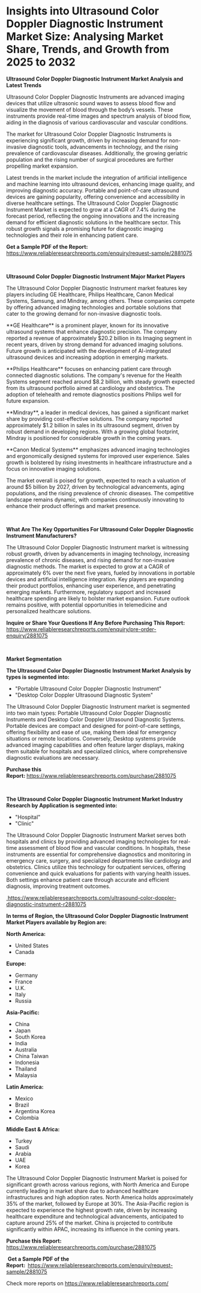 <p><h1>Insights into Ultrasound Color Doppler Diagnostic Instrument Market Size: Analysing Market Share, Trends, and Growth from 2025 to 2032</h1></p><p><strong>Ultrasound Color Doppler Diagnostic Instrument Market Analysis and Latest Trends</strong></p>
<p><p>Ultrasound Color Doppler Diagnostic Instruments are advanced imaging devices that utilize ultrasonic sound waves to assess blood flow and visualize the movement of blood through the body’s vessels. These instruments provide real-time images and spectrum analysis of blood flow, aiding in the diagnosis of various cardiovascular and vascular conditions. </p><p>The market for Ultrasound Color Doppler Diagnostic Instruments is experiencing significant growth, driven by increasing demand for non-invasive diagnostic tools, advancements in technology, and the rising prevalence of cardiovascular diseases. Additionally, the growing geriatric population and the rising number of surgical procedures are further propelling market expansion. </p><p>Latest trends in the market include the integration of artificial intelligence and machine learning into ultrasound devices, enhancing image quality, and improving diagnostic accuracy. Portable and point-of-care ultrasound devices are gaining popularity, offering convenience and accessibility in diverse healthcare settings. The Ultrasound Color Doppler Diagnostic Instrument Market is expected to grow at a CAGR of 7.4% during the forecast period, reflecting the ongoing innovations and the increasing demand for efficient diagnostic solutions in the healthcare sector. This robust growth signals a promising future for diagnostic imaging technologies and their role in enhancing patient care.</p></p>
<p><strong>Get a Sample PDF of the Report:&nbsp;</strong> <a href="https://www.reliableresearchreports.com/enquiry/request-sample/2881075?utm_campaign=2317&utm_medium=2&utm_source=Github&utm_content=ia&utm_term=12032025&utm_id=ultrasound-color-doppler-diagnostic-instrument">https://www.reliableresearchreports.com/enquiry/request-sample/2881075</a></p>
<p>&nbsp;</p>
<p><strong>Ultrasound Color Doppler Diagnostic Instrument Major Market Players</strong></p>
<p><p>The Ultrasound Color Doppler Diagnostic Instrument market features key players including GE Healthcare, Philips Healthcare, Canon Medical Systems, Samsung, and Mindray, among others. These companies compete by offering advanced imaging technologies and portable solutions that cater to the growing demand for non-invasive diagnostic tools.</p><p>**GE Healthcare** is a prominent player, known for its innovative ultrasound systems that enhance diagnostic precision. The company reported a revenue of approximately $20.2 billion in its Imaging segment in recent years, driven by strong demand for advanced imaging solutions. Future growth is anticipated with the development of AI-integrated ultrasound devices and increasing adoption in emerging markets.</p><p>**Philips Healthcare** focuses on enhancing patient care through connected diagnostic solutions. The company's revenue for the Health Systems segment reached around $8.2 billion, with steady growth expected from its ultrasound portfolio aimed at cardiology and obstetrics. The adoption of telehealth and remote diagnostics positions Philips well for future expansion.</p><p>**Mindray**, a leader in medical devices, has gained a significant market share by providing cost-effective solutions. The company reported approximately $1.2 billion in sales in its ultrasound segment, driven by robust demand in developing regions. With a growing global footprint, Mindray is positioned for considerable growth in the coming years.</p><p>**Canon Medical Systems** emphasizes advanced imaging technologies and ergonomically designed systems for improved user experience. Sales growth is bolstered by rising investments in healthcare infrastructure and a focus on innovative imaging solutions.</p><p>The market overall is poised for growth, expected to reach a valuation of around $5 billion by 2027, driven by technological advancements, aging populations, and the rising prevalence of chronic diseases. The competitive landscape remains dynamic, with companies continuously innovating to enhance their product offerings and market presence.</p></p>
<p>&nbsp;</p>
<p><strong>What Are The Key Opportunities For Ultrasound Color Doppler Diagnostic Instrument Manufacturers?</strong></p>
<p><p>The Ultrasound Color Doppler Diagnostic Instrument market is witnessing robust growth, driven by advancements in imaging technology, increasing prevalence of chronic diseases, and rising demand for non-invasive diagnostic methods. The market is expected to grow at a CAGR of approximately 6% over the next five years, fueled by innovations in portable devices and artificial intelligence integration. Key players are expanding their product portfolios, enhancing user experience, and penetrating emerging markets. Furthermore, regulatory support and increased healthcare spending are likely to bolster market expansion. Future outlook remains positive, with potential opportunities in telemedicine and personalized healthcare solutions.</p></p>
<p><strong>Inquire or Share Your Questions If Any Before Purchasing This Report:</strong> <a href="https://www.reliableresearchreports.com/enquiry/pre-order-enquiry/2881075?utm_campaign=2317&utm_medium=2&utm_source=Github&utm_content=ia&utm_term=12032025&utm_id=ultrasound-color-doppler-diagnostic-instrument">https://www.reliableresearchreports.com/enquiry/pre-order-enquiry/2881075</a></p>
<p>&nbsp;</p>
<p><strong>Market Segmentation</strong></p>
<p><strong>The Ultrasound Color Doppler Diagnostic Instrument Market Analysis by types is segmented into:</strong></p>
<p><ul><li>"Portable Ultrasound Color Doppler Diagnostic Instrument"</li><li>"Desktop Color Doppler Ultrasound Diagnostic System"</li></ul></p>
<p><p>The Ultrasound Color Doppler Diagnostic Instrument market is segmented into two main types: Portable Ultrasound Color Doppler Diagnostic Instruments and Desktop Color Doppler Ultrasound Diagnostic Systems. Portable devices are compact and designed for point-of-care settings, offering flexibility and ease of use, making them ideal for emergency situations or remote locations. Conversely, Desktop systems provide advanced imaging capabilities and often feature larger displays, making them suitable for hospitals and specialized clinics, where comprehensive diagnostic evaluations are necessary.</p></p>
<p><strong>Purchase this Report:&nbsp;</strong><a href="https://www.reliableresearchreports.com/purchase/2881075?utm_campaign=2317&utm_medium=2&utm_source=Github&utm_content=ia&utm_term=12032025&utm_id=ultrasound-color-doppler-diagnostic-instrument">https://www.reliableresearchreports.com/purchase/2881075</a></p>
<p>&nbsp;</p>
<p><strong>The Ultrasound Color Doppler Diagnostic Instrument Market Industry Research by Application is segmented into:</strong></p>
<p><ul><li>"Hospital"</li><li>"Clinic"</li></ul></p>
<p><p>The Ultrasound Color Doppler Diagnostic Instrument Market serves both hospitals and clinics by providing advanced imaging technologies for real-time assessment of blood flow and vascular conditions. In hospitals, these instruments are essential for comprehensive diagnostics and monitoring in emergency care, surgery, and specialized departments like cardiology and obstetrics. Clinics utilize this technology for outpatient services, offering convenience and quick evaluations for patients with varying health issues. Both settings enhance patient care through accurate and efficient diagnosis, improving treatment outcomes.</p></p>
<p><a href="https://www.reliableresearchreports.com/ultrasound-color-doppler-diagnostic-instrument-r2881075?utm_campaign=2317&utm_medium=2&utm_source=Github&utm_content=ia&utm_term=12032025&utm_id=ultrasound-color-doppler-diagnostic-instrument">&nbsp;https://www.reliableresearchreports.com/ultrasound-color-doppler-diagnostic-instrument-r2881075</a></p>
<p><strong>In terms of Region, the Ultrasound Color Doppler Diagnostic Instrument Market Players available by Region are:</strong></p>
<p>
    <p> <strong> North America: </strong>
        <ul>
            <li>United States</li>
            <li>Canada</li>
        </ul>
        </p> 
    <p> <strong> Europe: </strong>
        <ul>
            <li>Germany</li>
            <li>France</li>
            <li>U.K.</li>
            <li>Italy</li>
            <li>Russia</li>
        </ul>
        </p> 
    <p> <strong> Asia-Pacific: </strong>
        <ul>
            <li>China</li>
            <li>Japan</li>
            <li>South Korea</li>
            <li>India</li>
            <li>Australia</li>
            <li>China Taiwan</li>
            <li>Indonesia</li>
            <li>Thailand</li>
            <li>Malaysia</li>
        </ul>
        </p> 
    <p> <strong> Latin America: </strong>
        <ul>
            <li>Mexico</li>
            <li>Brazil</li>
            <li>Argentina Korea</li>
            <li>Colombia</li>
        </ul>
        </p> 
    <p> <strong> Middle East & Africa: </strong>
        <ul>
            <li>Turkey</li>
            <li>Saudi</li>
            <li>Arabia</li>
            <li>UAE</li>
            <li>Korea</li>
        </ul>
    </p>
    </p>
<p><p>The Ultrasound Color Doppler Diagnostic Instrument Market is poised for significant growth across various regions, with North America and Europe currently leading in market share due to advanced healthcare infrastructures and high adoption rates. North America holds approximately 35% of the market, followed by Europe at 30%. The Asia-Pacific region is expected to experience the highest growth rate, driven by increasing healthcare expenditure and technological advancements, anticipated to capture around 25% of the market. China is projected to contribute significantly within APAC, increasing its influence in the coming years.</p></p>
<p><strong>Purchase this Report: </strong><a href="https://www.reliableresearchreports.com/purchase/2881075?utm_campaign=2317&utm_medium=2&utm_source=Github&utm_content=ia&utm_term=12032025&utm_id=ultrasound-color-doppler-diagnostic-instrument">https://www.reliableresearchreports.com/purchase/2881075</a></p>
<p>&nbsp;<strong>Get a Sample PDF of the Report:&nbsp;&nbsp;</strong><a href="https://www.reliableresearchreports.com/enquiry/request-sample/2881075?utm_campaign=2317&utm_medium=2&utm_source=Github&utm_content=ia&utm_term=12032025&utm_id=ultrasound-color-doppler-diagnostic-instrument">https://www.reliableresearchreports.com/enquiry/request-sample/2881075</a></p>
<p><strong></strong></p>
<p>Check more reports on <a href="https://www.reliableresearchreports.com/?utm_campaign=2317&utm_medium=2&utm_source=Github&utm_content=ia&utm_term=12032025&utm_id=ultrasound-color-doppler-diagnostic-instrument">https://www.reliableresearchreports.com/</a></p>
